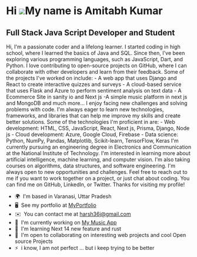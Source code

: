 Hi ![](https://user-images.githubusercontent.com/18350557/176309783-0785949b-9127-417c-8b55-ab5a4333674e.gif)My name is Amitabh Kumar
=====================================================================================================================================

Full Stack Java Script Developer and Student
--------------------------------------------

Hi, I'm a passionate coder and a lifelong learner. I started coding in high school, where I learned the basics of Java and SQL. Since then, I've been exploring various programming languages, such as JavaScript, Dart, and Python. I love contributing to open-source projects on GitHub, where I can collaborate with other developers and learn from their feedback. Some of the projects I've worked on include: - A web app that uses Django and React to create interactive quizzes and surveys - A cloud-based service that uses Flask and Azure to perform sentiment analysis on text data - A Ecommerce Site in sanity io and Next js -A simple music platform in next js and MongoDB and much more... I enjoy facing new challenges and solving problems with code. I'm always eager to learn new technologies, frameworks, and libraries that can help me improve my skills and create better solutions. Some of the technologies I'm proficient in are: - Web development: HTML, CSS, JavaScript, React, Next js, Prisma, Django, Node js - Cloud development: Azure, Google Cloud, Firebase - Data science: Python, NumPy, Pandas, Matplotlib, Scikit-learn, TensorFlow, Keras I'm currently pursuing an engineering degree in Electronics and Communication at the National Institute of Technology. I'm interested in learning more about artificial intelligence, machine learning, and computer vision. I'm also taking courses on algorithms, data structures, and software engineering. I'm always open to new opportunities and challenges. Feel free to reach out to me if you want to work together on a project, or just chat about coding. You can find me on GitHub, LinkedIn, or Twitter. Thanks for visiting my profile!

*   🌍  I'm based in Varanasi, Uttar Pradesh
*   🖥️  See my portfolio at [MyPortfolio](http://amitabhkr-portfolio.netlify.app/)
*   ✉️  You can contact me at [harsh36j@gmail.com](mailto:harsh36j@gmail.com)
*   🚀  I'm currently working on [My Music App](http://github.com)
*   🧠  I'm learning Next 14 new feature and rust
*   🤝  I'm open to collaborating on interesting web projects and cool Open source Projects
*   ⚡  i know, I am not perfect ... but i keep trying to be better

<!--
**nithamitabh/nithamitabh** is a ✨ _special_ ✨ repository because its `README.md` (this file) appears on your GitHub profile.

Here are some ideas to get you started:

- 🔭 I’m currently working on ...
- 🌱 I’m currently learning ...
- 👯 I’m looking to collaborate on ...
- 🤔 I’m looking for help with ...
- 💬 Ask me about ...
- 📫 How to reach me: ...
- 😄 Pronouns: ...
- ⚡ Fun fact: ...
-->
